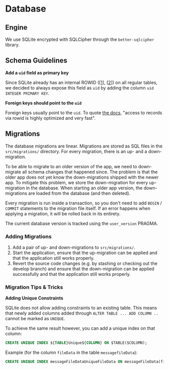 # Database

## Engine

We use SQLite encrypted with SQLCipher through the `better-sqlcipher` library.

## Schema Guidelines

**Add a `uid` field as primary key**

Since SQLite already has an internal ROWID (\[[1][rowidtable]\], \[[2][createtable-rowid]\]) on all
regular tables, we decided to always expose this field as `uid` by adding the column `uid INTEGER
PRIMARY KEY`.

**Foreign keys should point to the `uid`**

Foreign keys usually point to the `uid`. To quote [the docs][createtable-rowid], "access to records
via rowid is highly optimized and very fast".

[rowidtable]: https://www.sqlite.org/rowidtable.html
[createtable-rowid]: https://www.sqlite.org/lang_createtable.html#rowid

## Migrations

The database migrations are linear. Migrations are stored as SQL files in the `src/migrations/`
directory. For every migration, there is an up- and a down-migration.

To be able to migrate to an older version of the app, we need to down-migrate all schema changes
that happened since. The problem is that the older app does not yet know the down-migrations shipped
with the newer app. To mitigate this problem, we store the down-migration for every up-migration in
the database. When starting an older app version, the down-migrations are loaded from the database
(and then deleted).

Every migration is run inside a transaction, so you don't need to add `BEGIN` / `COMMIT` statements
to the migration file itself. If an error happens when applying a migration, it will be rolled back
in its entirety.

The current database version is tracked using the `user_version` PRAGMA.

### Adding Migrations

1. Add a pair of up- and down-migrations to `src/migrations/`.
2. Start the application, ensure that the up-migration can be applied and that the application still
   works properly.
3. Revert the source code changes (e.g. by stashing or checking out the develop branch) and ensure
   that the down-migration can be applied successfully and that the application still works
   properly.

### Migration Tips & Tricks

**Adding Unique Constraints**

SQLite does not allow adding constraints to an existing table. This means that newly added columns
added through `ALTER TABLE ... ADD COLUMN ..` cannot be marked as `UNIQUE`.

To achieve the same result however, you can add a unique index on that column:

```sql
CREATE UNIQUE INDEX ${TABLE}Unique${COLUMN} ON $TABLE($COLUMN);
```

Example (for the column `fileData` in the table `messagefileData`):

```sql
CREATE UNIQUE INDEX messageFileDataUniqueFileData ON messageFileData(fileData);
```
